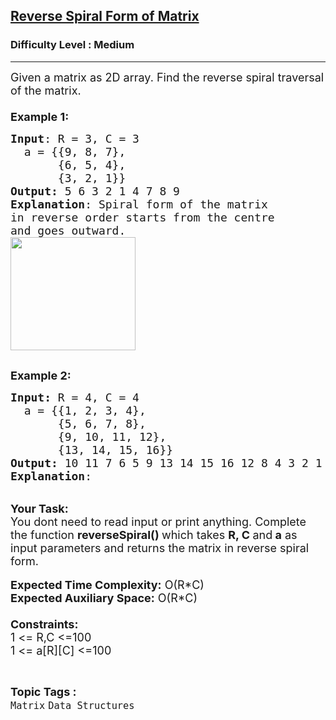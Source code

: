 <h2><a href="https://practice.geeksforgeeks.org/problems/reverse-spiral-form-of-matrix4033/1?page=7&difficulty[]=1&status[]=unsolved&sortBy=accuracy">Reverse Spiral Form of Matrix</a></h2><h3>Difficulty Level : Medium</h3><hr><div class="problems_problem_content__Xm_eO"><p><span style="font-size:18px">Given a matrix as 2D array. Find the reverse&nbsp;spiral traversal of the matrix.&nbsp;<br>
<br>
<strong>Example 1:</strong></span></p>

<pre><span style="font-size:18px"><strong>Input</strong>: R = 3, C = 3
  a = {{9, 8, 7},
       {6, 5, 4},
&nbsp;      {3, 2, 1}}
<strong>Output: </strong>5 6 3 2 1 4 7 8 9
<strong>Explanation</strong>: Spiral form of the matrix
in reverse order starts from the centre 
and goes outward.
<img alt="" src="https://media.geeksforgeeks.org/img-practice/ScreenShot2022-10-17at10-1665981362.png" style="height:181px; width:200px"></span>

</pre>

<p><span style="font-size:18px"><strong>Example 2:</strong></span></p>

<pre><span style="font-size:18px"><strong>Input: </strong>R = 4, C = 4<strong> 
</strong>  a = {{1, 2, 3, 4},
       {5, 6, 7, 8},
&nbsp;      {9, 10, 11, 12}, 
&nbsp;      {13, 14, 15, 16}}
<strong>Output: </strong>10 11 7 6 5 9 13 14 15 16 12 8 4 3 2 1
<strong>Explanation</strong>: 
<img alt="" src="https://media.geeksforgeeks.org/img-practice/ScreenShot2022-10-17at10-1665981582.png">
</span></pre>

<p><br>
<span style="font-size:18px"><strong>Your Task:&nbsp;&nbsp;</strong><br>
You dont need to read input or print anything. Complete the function <strong>reverseSpiral()&nbsp;</strong>which takes <strong>R, C </strong>and<strong> a</strong>&nbsp;as input parameters and returns the matrix in reverse spiral form.</span><br>
<br>
<span style="font-size:18px"><strong>Expected Time Complexity:</strong> O(R*C)<br>
<strong>Expected Auxiliary Space:</strong> O(R*C)<br>
<br>
<strong>Constraints:</strong><br>
1&nbsp;&lt;= R,C&nbsp;&lt;=100<br>
1&nbsp;&lt;= a[R][C] &lt;=100</span></p>
</div><br><p><span style=font-size:18px><strong>Topic Tags : </strong><br><code>Matrix</code>&nbsp;<code>Data Structures</code>&nbsp;